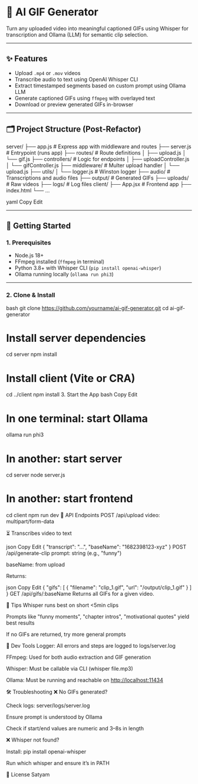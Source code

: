 # 🎥 AI GIF Generator

Turn any uploaded video into meaningful captioned GIFs using Whisper for transcription and Ollama (LLM) for semantic clip selection.

---

## ✨ Features

- Upload `.mp4` or `.mov` videos
- Transcribe audio to text using OpenAI Whisper CLI
- Extract timestamped segments based on custom prompt using Ollama LLM
- Generate captioned GIFs using `ffmpeg` with overlayed text
- Download or preview generated GIFs in-browser

---

## 🗂 Project Structure (Post-Refactor)

server/
├── app.js # Express app with middleware and routes
├── server.js # Entrypoint (runs app)
├── routes/ # Route definitions
│ ├── upload.js
│ └── gif.js
├── controllers/ # Logic for endpoints
│ ├── uploadController.js
│ └── gifController.js
├── middleware/ # Multer upload handler
│ └── upload.js
├── utils/
│ └── logger.js # Winston logger
├── audio/ # Transcriptions and audio files
├── output/ # Generated GIFs
├── uploads/ # Raw videos
├── logs/ # Log files
client/
├── App.jsx # Frontend app
├── index.html
└── ...

yaml
Copy
Edit

---

## 🚀 Getting Started

### 1. Prerequisites

- Node.js 18+
- FFmpeg installed (`ffmpeg` in terminal)
- Python 3.8+ with Whisper CLI (`pip install openai-whisper`)
- Ollama running locally (`ollama run phi3`)

---

### 2. Clone & Install

bash
git clone https://github.com/yourname/ai-gif-generator.git
cd ai-gif-generator

# Install server dependencies

cd server
npm install

# Install client (Vite or CRA)

cd ../client
npm install
3. Start the App
bash
Copy
Edit

# In one terminal: start Ollama

ollama run phi3

# In another: start server

cd server
node server.js

# In another: start frontend

cd client
npm run dev
🔌 API Endpoints
POST /api/upload
video: multipart/form-data

⏳ Transcribes video to text

json
Copy
Edit
{
"transcript": "...",
"baseName": "1682398123-xyz"
}
POST /api/generate-clip
prompt: string (e.g., "funny")

baseName: from upload

Returns:

json
Copy
Edit
{
"gifs": [
{ "filename": "clip_1.gif", "url": "/output/clip_1.gif" }
]
}
GET /api/gifs/:baseName
Returns all GIFs for a given video.

🧠 Tips
Whisper runs best on short <5min clips

Prompts like "funny moments", "chapter intros", "motivational quotes" yield best results

If no GIFs are returned, try more general prompts

🧰 Dev Tools
Logger: All errors and steps are logged to logs/server.log

FFmpeg: Used for both audio extraction and GIF generation

Whisper: Must be callable via CLI (whisper file.mp3)

Ollama: Must be running and reachable on [http://localhost:11434](http://localhost:11434/)

🛠 Troubleshooting
❌ No GIFs generated?

Check logs: server/logs/server.log

Ensure prompt is understood by Ollama

Check if start/end values are numeric and 3–8s in length

❌ Whisper not found?

Install: pip install openai-whisper

Run which whisper and ensure it’s in PATH

📃 License
Satyam
